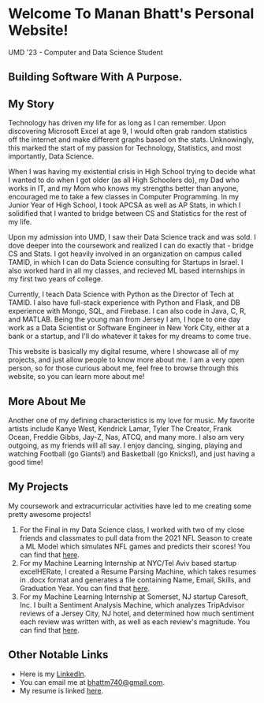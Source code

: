 # Welcome To Manan Bhatt's Personal Website!
UMD '23 - Computer and Data Science Student
## Building Software With A Purpose.
## My Story
Technology has driven my life for as long as I can remember. Upon discovering Microsoft Excel at age 9, I would often grab random statistics off the internet and make different graphs based on the stats. Unknowingly, this marked the start of my passion for Technology, Statistics, and most importantly, Data Science.

When I was having my existential crisis in High School trying to decide what I wanted to do when I got older (as all High Schoolers do), my Dad who works in IT, and my Mom who knows my strengths better than anyone, encouraged me to take a few classes in Computer Programming. In my Junior Year of High School, I took APCSA as well as AP Stats, in which I solidified that I wanted to bridge between CS and Statistics for the rest of my life. 

Upon my admission into UMD, I saw their Data Science track and was sold. I dove deeper into the coursework and realized I can do exactly that - bridge CS and Stats. I got heavily involved in an organization on campus called TAMID, in which I can do Data Science consulting for Startups in Israel. I also worked hard in all my classes, and recieved ML based internships in my first two years of college.

Currently, I teach Data Science with Python as the Director of Tech at TAMID. I also have full-stack experience with Python and Flask, and DB experience with Mongo, SQL, and Firebase. I can also code in Java, C, R, and MATLAB. Being the young man from Jersey I am, I hope to one day work as a Data Scientist or Software Engineer in New York City, either at a bank or a startup, and I'll do whatever it takes for my dreams to come true.

This website is basically my digital resume, where I showcase all of my projects, and just allow people to know more about me. I am a very open person, so for those curious about me, feel free to browse through this website, so you can learn more about me!

## More About Me
Another one of my defining characteristics is my love for music. My favorite artists include Kanye West, Kendrick Lamar, Tyler The Creator, Frank Ocean, Freddie Gibbs, Jay-Z, Nas, ATCQ, and many more. I also am very outgoing, as my friends will all say. I enjoy dancing, singing, playing and watching Football (go Giants!) and Basketball (go Knicks!), and just having a good time!

## My Projects
My coursework and extracurricular activities have led to me creating some pretty awesome projects!
1. For the Final in my Data Science class, I worked with two of my close friends and classmates to pull data from the 2021 NFL Season to create a ML Model which simulates NFL games and predicts their scores! You can find that [here](https://mananbhatt-cmsc320.github.io/).
2. For my Machine Learning Internship at NYC/Tel Aviv based startup excelHERate, I created a Resume Parsing Machine, which takes resumes in .docx format and generates a file containing Name, Email, Skills, and Graduation Year. You can find that [here](https://github.com/mananbhatt5/excelHERate).
3. For my Machine Learning Internship at Somerset, NJ startup Caresoft, Inc. I built a Sentiment Analysis Machine, which analyzes TripAdvisor reviews of a Jersey City, NJ hotel, and determined how much sentiment each review was written with, as well as each review's magnitude. You can find that [here](https://github.com/mananbhatt5/caresoft-sentiment-analysis-machine-2020).

## Other Notable Links
- Here is my [LinkedIn](https://www.linkedin.com/in/manan-bhatt-ds626/).
- You can email me at bhattm740@gmail.com.
- My resume is linked [here](https://docs.google.com/document/d/1fG9V7G6QEO_PlapIcJS6B1bXUWcG46vS/view).
